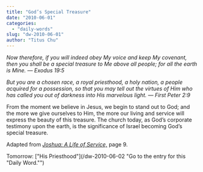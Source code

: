 ```yaml
---
title: "God’s Special Treasure"
date: "2010-06-01"
categories: 
  - "daily-words"
slug: "dw-2010-06-01"
author: "Titus Chu"
---
```


_Now therefore, if you will indeed obey My voice and keep My covenant, then you shall be a special treasure to Me above all people; for all the earth is Mine. — Exodus 19:5_

_But you are a chosen race, a royal priesthood, a holy nation, a people acquired for a possession, so that you may tell out the virtues of Him who has called you out of darkness into His marvelous light. — First Peter 2:9_

From the moment we believe in Jesus, we begin to stand out to God; and the more we give ourselves to Him, the more our living and service will express the beauty of this treasure. The church today, as God’s corporate testimony upon the earth, is the significance of Israel becoming God’s special treasure.

Adapted from [_Joshua: A Life of Service,_](/book-joshua/ "Go to the listing for this book.") page 9.

Tomorrow: ["His Priesthood"](/dw-2010-06-02 "Go to the entry for this "Daily Word."")
